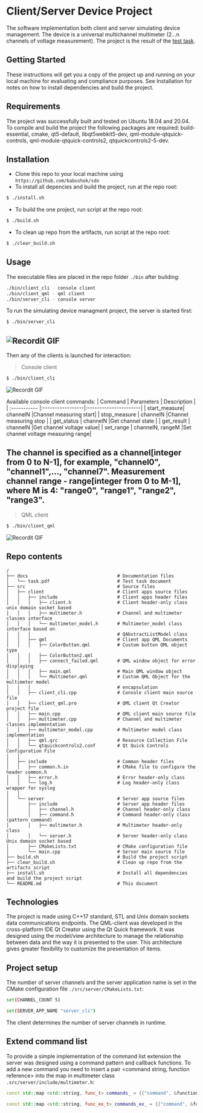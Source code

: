# Client/Server Device Project
The software implementation both client and server simulating device management. The device is a universal multichannel multimeter (2...n channels of voltage measurement). The project is the result of the [test task](https://github.com/babushok/sdo/blob/master/docs/task.pdf).

## Getting Started
These instructions will get you a copy of the project up and running on your local machine for evaluating and compliance purposes. See Installation for notes on how to install dependencies and build the project.

## Requirements
The project was successfully built and tested on Ubuntu 18.04 and 20.04. To compile and build the project the following packages are required: build-essential, cmake, qt5-default, libqt5webkit5-dev, qml-module-qtquick-controls, qml-module-qtquick-controls2, qtquickcontrols2-5-dev.

## Installation

- Clone this repo to your local machine using `https://github.com/babushok/sdo`
- To install all depencies and build the project, run at the repo root:
```sh
$ ./install.sh
```
- To build the one project, run script at the repo root:
```sh
$ ./build.sh
```
- To clean up repo from the artifacts, run script at the repo root:
```sh
$ ./clear_build.sh
```

## Usage
The executable files are placed in the repo folder `./bin` after building:
```sh
./bin/client_cli - console client
./bin/client_qml - qml client
./bin/server_cli - console server
```
To run the simulating device managment project, the server is started first:

```sh
$ ./bin/server_cli
```
![Recordit GIF](http://g.recordit.co/z8rJ0Uu2PX.gif)
----
Then any of the clients is launched for interaction:
> Console client
```sh
$ ./bin/client_cli
```
![Recordit GIF](http://g.recordit.co/Vy7xWqkzaN.gif)

Available console client commands:
| Command      | Parameters       | Description           |
| :----------- |:-----------------|:----------------------|
| start_measure| channelN         |Channel measuring start|
| stop_measure | channelN         |Channel measuring stop |
| get_status   | channelN         |Get channel state      |
| get_result   | channelN         |Get channel voltage value|
| set_range    | channelN, rangeM |Set channel voltage measuring range|

The channel is specified as a channel[integer from 0 to N-1], for example, "channel0",
"channel1",..., "channel7". Measurement channel range - range[integer from 0
to M-1], where M is 4: "range0", "range1", "range2", "range3".
----

> QML client
```sh
$ ./bin/client_qml
```
![Recordit GIF](http://g.recordit.co/60RrjIuCmQ.gif)

## Repo contents

    /
    ├── docs                                 # Documentation files
    │   └── task.pdf                         # Test task document
    ├── src                                  # Source files
    │   ├── client                           # Client apps source files
    │   │   ├── include                      # Client apps header files 
    │   │   │   ├── client.h                 # Client header-only class unix domain socket based
    │   │   │   ├── multimeter.h             # Channel and multimeter classes interface 
    │   │   │   └── multimeter_model.h       # Multimeter_model class interface based on 
    │   │   │                                # QAbstractListModel class
    │   │   ├── qml                          # Client app QML Documents
    │   │   │   ├── ColorButton.qml          # Custom button QML object type
    │   │   │   ├── ColorButton2.qml
    │   │   │   ├── connect_failed.qml       # QML window object for error displaying
    │   │   │   ├── main.qml                 # Main QML window object
    │   │   │   └── Multimeter.qml           # Custom QML Object for the multimeter model 
    │   │   │                                # encapsulation
    │   │   ├── client_cli.cpp               # Console client main source file
    │   │   ├── client_qml.pro               # QML client Qt Creator project file
    │   │   ├── main.cpp                     # QML client main source file
    │   │   ├── multimeter.cpp               # Channel and multimeter classes implementation
    │   │   ├── multimeter_model.cpp         # Multimeter model class implementation
    │   │   ├── qml.qrc                      # Resource Collection File
    │   │   └── qtquickcontrols2.conf        # Qt Quick Controls Configuration File
    │   │
    │   ├── include                          # Common header files
    │   │   ├── common.h.in                  # CMake file to configure the header common.h
    │   │   ├── error.h                      # Error header-only class
    │   │   └── log.h                        # Log header-only class wrapper for syslog
    │   │
    │   └── server                           # Server app source files
    │       ├── include                      # Server app header files 
    │       │   ├── channel.h                # Channel header-only class
    │       │   ├── command.h                # Command header-only class (pattern command)
    │       │   ├── multimeter.h             # Multimeter header-only class
    │       │   └── server.h                 # Server header-only class Unix domain socket based
    │       ├── CMakeLists.txt               # CMake configuration file
    │       └── main.cpp                     # Server main source file
    ├── build.sh                             # Build the project script
    ├── clear_build.sh                       # Clean up repo from the artifacts script
    ├── install.sh                           # Install all dependencies and build the project script
    └── README.md                            # This document
   
## Technologies
The project is made using С++17 standard, STL and Unix domain sockets data communications endpoints. The QML-client was developed in the cross-platform IDE Qt Creator using the Qt Quick framework. It was designed using the model/view architecture to manage the relationship between data and the way it is presented to the user. This architecture gives greater flexibility to customize the presentation of items.

## Project setup
The number of server channels and the server application name is set in the CMake configuration file `./src/server/CMakeLists.txt`:
```sh
set(CHANNEL_COUNT 5)

set(SERVER_APP_NAME "server_cli")
```
The client determines the number of server channels in runtime.

## Extend command list
To provide a simple implementation of the command list extension the server was designed using a command pattern and callback functions. To add a new command you need to insert a pair <command string, function reference> into the map in multimeter class `.src/server/include/multimeter.h`:
```C++
const std::map <std::string, func_t> commands_ = {{"command", &function}};

const std::map <std::string, func_ex_t> commands_ex_ = {{"command", &function}};
```
